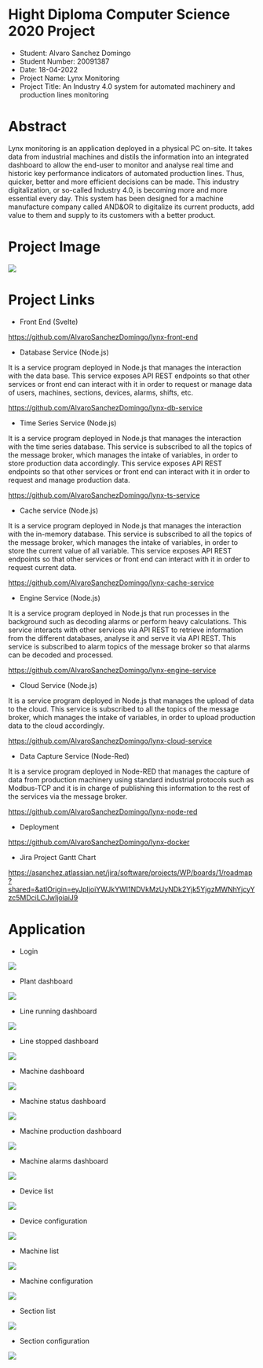 # Hight Diploma Computer Science 2020 Project

- Student: Alvaro Sanchez Domingo
- Student Number: 20091387
- Date: 18-04-2022
- Project Name: Lynx Monitoring
- Project Title: An Industry 4.0 system for automated machinery and production lines monitoring

# Abstract
Lynx monitoring is an application deployed in a physical PC on-site. It takes data from industrial machines and distils the information into an integrated dashboard to allow the end-user to monitor and analyse real time and historic key performance indicators of automated production lines. Thus, quicker, better and more efficient decisions can be made. This industry digitalization, or so-called Industry 4.0, is becoming more and more essential every day. This system has been designed for a machine manufacture company called AND&OR to digitalize its current products, add value to them and supply to its customers with a better product.

# Project Image

<img src="https://github.com/AlvaroSanchezDomingo/hdip_computer_science_project/blob/master/images/project_image.png">

# Project Links

- Front End (Svelte)

https://github.com/AlvaroSanchezDomingo/lynx-front-end


- Database Service (Node.js)

It is a service program deployed in Node.js that manages the interaction with the data base. This service exposes API REST endpoints so that other services or front end can interact with it in order to request or manage data of users, machines, sections, devices, alarms, shifts, etc.

https://github.com/AlvaroSanchezDomingo/lynx-db-service


- Time Series Service (Node.js)

It is a service program deployed in Node.js that manages the interaction with the time series database. This service is subscribed to all the topics of the message broker, which manages the intake of variables, in order to store production data accordingly. This service exposes API REST endpoints so that other services or front end can interact with it in order to request and manage production data.

https://github.com/AlvaroSanchezDomingo/lynx-ts-service

- Cache service (Node.js)

It is a service program deployed in Node.js that manages the interaction with the in-memory database. This service is subscribed to all the topics of the message broker, which manages the intake of variables, in order to store the current value of all variable. This service exposes API REST endpoints so that other services or front end can interact with it in order to request current data.

https://github.com/AlvaroSanchezDomingo/lynx-cache-service

- Engine Service (Node.js)

It is a service program deployed in Node.js that run processes in the background such as decoding alarms or perform heavy calculations. This service interacts with other services via API REST to retrieve information from the different databases, analyse it and serve it via API REST. This service is subscribed to alarm topics of the message broker so that alarms can be decoded and processed.

https://github.com/AlvaroSanchezDomingo/lynx-engine-service

- Cloud Service (Node.js)

It is a service program deployed in Node.js that manages the upload of data to the cloud. This service is subscribed to all the topics of the message broker, which manages the intake of variables, in order to upload production data to the cloud accordingly.

https://github.com/AlvaroSanchezDomingo/lynx-cloud-service

- Data Capture Service (Node-Red)

It is a service program deployed in Node-RED that manages the capture of data from production machinery using standard industrial protocols such as Modbus-TCP and it is in charge of publishing this information to the rest of the services via the message broker.

https://github.com/AlvaroSanchezDomingo/lynx-node-red

- Deployment

https://github.com/AlvaroSanchezDomingo/lynx-docker


- Jira Project Gantt Chart

https://asanchez.atlassian.net/jira/software/projects/WP/boards/1/roadmap?shared=&atlOrigin=eyJpIjoiYWJkYWI1NDVkMzUyNDk2Yjk5YjgzMWNhYjcyYzc5MDciLCJwIjoiaiJ9


# Application

- Login

<img src="https://github.com/AlvaroSanchezDomingo/hdip_computer_science_project/blob/master/images/login.png">

- Plant dashboard

<img src="https://github.com/AlvaroSanchezDomingo/hdip_computer_science_project/blob/master/images/plant.png">

- Line running dashboard

<img src="https://github.com/AlvaroSanchezDomingo/hdip_computer_science_project/blob/master/images/line_running.png">

- Line stopped dashboard

<img src="https://github.com/AlvaroSanchezDomingo/hdip_computer_science_project/blob/master/images/line_stopped.png">

- Machine dashboard

<img src="https://github.com/AlvaroSanchezDomingo/hdip_computer_science_project/blob/master/images/machine_main.png">

- Machine status dashboard

<img src="https://github.com/AlvaroSanchezDomingo/hdip_computer_science_project/blob/master/images/machine_status.png">

- Machine production dashboard

<img src="https://github.com/AlvaroSanchezDomingo/hdip_computer_science_project/blob/master/images/machine_production.png">

- Machine alarms dashboard

<img src="https://github.com/AlvaroSanchezDomingo/hdip_computer_science_project/blob/master/images/machine_alarms.png">

- Device list

<img src="https://github.com/AlvaroSanchezDomingo/hdip_computer_science_project/blob/master/images/device_list.png">

- Device configuration

<img src="https://github.com/AlvaroSanchezDomingo/hdip_computer_science_project/blob/master/images/configuration_device.png">

- Machine list

<img src="https://github.com/AlvaroSanchezDomingo/hdip_computer_science_project/blob/master/images/machine_list.png">

- Machine configuration

<img src="https://github.com/AlvaroSanchezDomingo/hdip_computer_science_project/blob/master/images/configuration_machine.png">

- Section list

<img src="https://github.com/AlvaroSanchezDomingo/hdip_computer_science_project/blob/master/images/section_list.png">

- Section configuration

<img src="https://github.com/AlvaroSanchezDomingo/hdip_computer_science_project/blob/master/images/configuration_section.png">